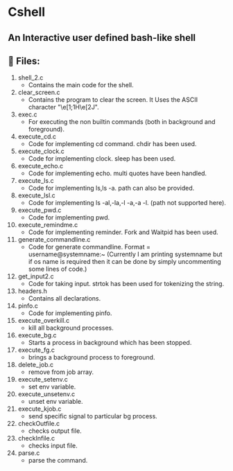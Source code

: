 # Cshell
## An Interactive user defined bash-like shell


## :file_folder: Files:

1. shell_2.c
	- Contains the main code for the shell.
2. clear_screen.c
	- Contains the program to clear the screen. It Uses the ASCII character "\e[1;1H\e[2J".
3. exec.c
	- For executing the non builtin commands (both in background and foreground).
4. execute_cd.c
	- Code for implementing cd command. chdir has been used.
5. execute_clock.c
	- Code for implementing clock. sleep has been used.
6. execute_echo.c
	- Code for implementing echo. multi quotes have been handled.
7. execute_ls.c
	- Code for implementing ls,ls -a. path can also be provided.
8. execute_lsl.c
	- Code for implementing ls -al,-la,-l -a,-a -l. (path not supported here).
9. execute_pwd.c
	- Code for implementing pwd.
10. execute_remindme.c
	- Code for implementing reminder. Fork and Waitpid has been used.
11. generate_commandline.c
	- Code for generate commandline. Format = username@systemname:~ (Currently I am printing systemname but if os name is required then it can be done by simply uncommenting some lines of code.)
12. get_input2.c
	- Code for taking input. strtok has been used for tokenizing the string.
13. headers.h
	- Contains all declarations.
14. pinfo.c
	- Code for implementing pinfo.
15. execute_overkill.c
	- kill all background processes.
16. execute_bg.c
	- Starts a process in background which has been stopped.
17. execute_fg.c
	- brings a background process to foreground.
18. delete_job.c
	- remove from job array.
19. execute_setenv.c
	- set env variable.
20. execute_unsetenv.c
	- unset env variable.
21. execute_kjob.c
	- send specific signal to particular bg process.
22. checkOutfile.c
	- checks output file.
23. checkInfile.c
	- checks input file.
24. parse.c
	- parse the command.